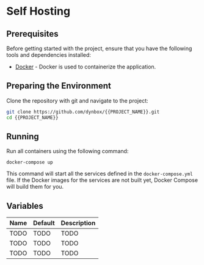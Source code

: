 # Self Hosting

## Prerequisites
Before getting started with the project, ensure that you have the following tools and dependencies installed:

- [Docker](https://www.docker.com/products/docker-desktop/) - Docker is used to containerize the application.

## Preparing the Environment

Clone the repository with git and navigate to the project:

```bash
git clone https://github.com/dynbox/{{PROJECT_NAME}}.git
cd {{PROJECT_NAME}}
```
## Running
Run all containers using the following command:
```
docker-compose up
```

This command will start all the services defined in the `docker-compose.yml` file. If the Docker images for the services are not built yet, Docker Compose will build them for you.

## Variables
| Name     | Default  | Description |
|----------|----------|----------   |
| TODO     | TODO     | TODO        |
| TODO     | TODO     | TODO        |
| TODO     | TODO     | TODO        |